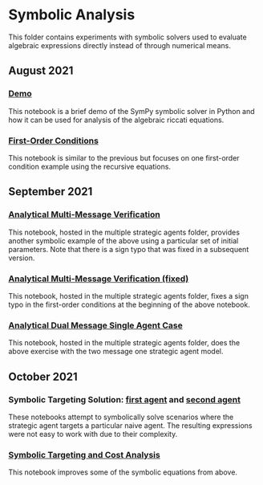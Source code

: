 # Symbolic Analysis

This folder contains experiments with symbolic solvers used to evaluate algebraic expressions directly instead of through numerical means.

## August 2021

### [Demo](https://github.com/weiliubc/strategic_influencer_of_naive_agents/blob/main/symbolic/demo.pdf)
This notebook is a brief demo of the SymPy symbolic solver in Python and how it can be used for analysis of the algebraic riccati equations.

### [First-Order Conditions](https://github.com/weiliubc/strategic_influencer_of_naive_agents/blob/main/symbolic/first_order_conditions.pdf)
This notebook is similar to the previous but focuses on one first-order condition example using the recursive equations.

## September 2021

### [Analytical Multi-Message Verification](https://github.com/weiliubc/strategic_influencer_of_naive_agents/blob/main/multiple_strategic_agents/analytical_multi_message_verification.pdf)
This notebook, hosted in the multiple strategic agents folder, provides another symbolic example of the above using a particular set of initial parameters. Note that there is a sign typo that was fixed in a subsequent version.

### [Analytical Multi-Message Verification (fixed)](https://github.com/weiliubc/strategic_influencer_of_naive_agents/blob/main/multiple_strategic_agents/analytical_multi_message_verification_fixed.pdf)
This notebook, hosted in the multiple strategic agents folder, fixes a sign typo in the first-order conditions at the beginning of the above notebook.

### [Analytical Dual Message Single Agent Case](https://github.com/weiliubc/strategic_influencer_of_naive_agents/blob/main/multiple_strategic_agents/analytical_dual_message_single_agent.pdf)
This notebook, hosted in the multiple strategic agents folder, does the above exercise with the two message one strategic agent model.

## October 2021

### Symbolic Targeting Solution: [first agent](https://github.com/weiliubc/strategic_influencer_of_naive_agents/blob/main/symbolic/symbolic_target_first.pdf) and [second agent](https://github.com/weiliubc/strategic_influencer_of_naive_agents/blob/main/symbolic/symbolic_target_second.pdf)
These notebooks attempt to symbolically solve scenarios where the strategic agent targets a particular naive agent. The resulting expressions were not easy to work with due to their complexity.

### [Symbolic Targeting and Cost Analysis](https://github.com/weiliubc/strategic_influencer_of_naive_agents/blob/main/symbolic/symbolic_targeting_and_cost_analysis.pdf)
This notebook improves some of the symbolic equations from above.
